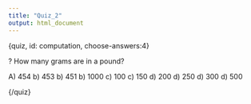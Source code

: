 ```yaml
---
title: "Quiz_2"
output: html_document
---
```


{quiz, id: computation, choose-answers:4}

? How many grams are in a pound?

A) 454
b) 453
b) 451
b) 1000
c) 100
c) 150
d) 200
d) 250
d) 300
d) 500


{/quiz}

